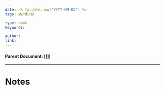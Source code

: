 ```yaml
---
date: <% tp.date.now("YYYY-MM-DD") %>
tags: 📥/📚/🟥

type: book
keywords: 

author:
link: 
---
```

#### Parent Document:  [[<link>]]
---
# Notes
